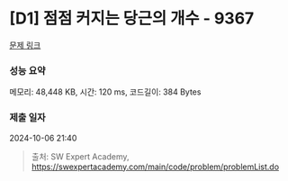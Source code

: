 # [D1] 점점 커지는 당근의 개수 - 9367 

[문제 링크](https://swexpertacademy.com/main/code/problem/problemDetail.do?contestProbId=AW_nY2m6OLADFARY) 

### 성능 요약

메모리: 48,448 KB, 시간: 120 ms, 코드길이: 384 Bytes

### 제출 일자

2024-10-06 21:40



> 출처: SW Expert Academy, https://swexpertacademy.com/main/code/problem/problemList.do